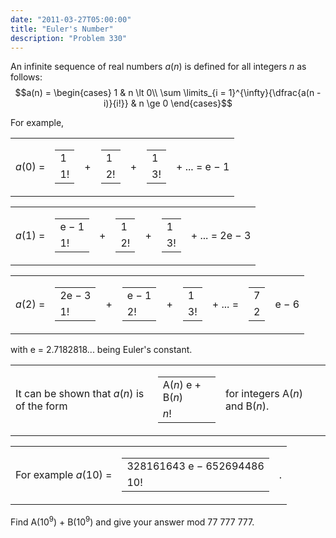```yaml
---
date: "2011-03-27T05:00:00"
title: "Euler's Number"
description: "Problem 330"
---
```


An infinite sequence of real numbers <var>a</var>(<var>n</var>) is defined for all integers <var>n</var> as follows:
$$a(n) = \begin{cases}
1 & n \lt 0\\
\sum \limits_{i = 1}^{\infty}{\dfrac{a(n - i)}{i!}} & n \ge 0
\end{cases}$$

<p>For example,</p><table class="formula"><tr><td><var>a</var>(0) = </td>
<td><table class="frac"><tr><td>1</td></tr><tr><td class="overline">1!</td></tr></table></td>
<td>+</td>
<td><table class="frac"><tr><td>1</td></tr><tr><td class="overline">2!</td></tr></table></td>
<td>+</td>
<td><table class="frac"><tr><td>1</td></tr><tr><td class="overline">3!</td></tr></table></td>
<td>+ ... = e − 1 </td>
</tr></table><table class="formula"><tr><td><var>a</var>(1) = </td>
<td><table class="frac"><tr><td>e − 1</td></tr><tr><td class="overline">1!</td></tr></table></td>
<td>+</td>
<td><table class="frac"><tr><td>1</td></tr><tr><td class="overline">2!</td></tr></table></td>
<td>+</td>
<td><table class="frac"><tr><td>1</td></tr><tr><td class="overline">3!</td></tr></table></td>
<td>+ ... = 2e − 3 </td>
</tr></table><table class="formula"><tr><td><var>a</var>(2) = </td>
<td><table class="frac"><tr><td>2e − 3</td></tr><tr><td class="overline">1!</td></tr></table></td>
<td>+</td>
<td><table class="frac"><tr><td>e − 1</td></tr><tr><td class="overline">2!</td></tr></table></td>
<td>+</td>
<td><table class="frac"><tr><td>1</td></tr><tr><td class="overline">3!</td></tr></table></td>
<td>+ ... =</td>
<td><table class="frac"><tr><td>7</td></tr><tr><td class="overline">2</td></tr></table></td>
<td>e − 6 </td>
</tr></table>
with e = 2.7182818... being Euler's constant.

<p>
</p><table class="formula"><tr><td>It can be shown that <var>a</var>(<var>n</var>) is of the form 
    </td>
<td><table class="frac"><tr><td>A(<var>n</var>) e + B(<var>n</var>)</td></tr><tr><td class="overline"><var>n</var>!</td></tr></table></td>
<td>for integers A(<var>n</var>) and B(<var>n</var>). 
    </td>
</tr></table><table class="formula"><tr><td>For example <var>a</var>(10) = 
    </td>
<td><table class="frac"><tr><td>328161643 e − 652694486</td></tr><tr><td class="overline">10!</td></tr></table></td>
<td>.</td>
</tr></table><p>
Find A(10<sup>9</sup>) + B(10<sup>9</sup>) and give your answer mod 77 777 777.
</p>

